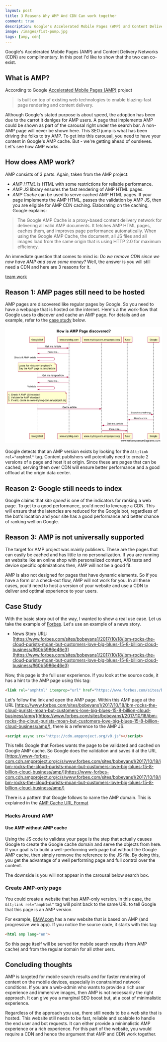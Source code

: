 ```yaml
---
layout: post
title: 3 Reasons Why AMP And CDN Can work together
comment: true
description: Google's Accelerated Mobile Pages (AMP) and Content Delivery Networks (CDN) are complimentary. In this post I'd like to show that the two can co-exist.
image: /images/fist-pump.jpg
tags: [amp, cdn]
---
```

Google's Accelerated Mobile Pages (AMP) and Content Delivery Networks (CDN) are complimentary. In this post I'd like to show that the two can co-exist.

## What is AMP?

According to Google [Accelerated Mobile Pages (AMP)](https://developers.google.com/amp/) project 
>is built on top of existing web technologies to enable blazing-fast page rendering and content delivery.

Although Google's stated purpose is about speed, the adoption has been due to the carrot it danlges for AMP users. A page that implements AMP could be shown as part of the carousal right under the search bar. A non-AMP page will never be shown here. This SEO jump is what has been driving the folks to try AMP. To get into this carousal, you need to have your content in Google's AMP cache. But - we're getting ahead of oursleves. Let's see how AMP works.

## How does AMP work?

AMP consists of 3 parts. Again, taken from the AMP project:

- _AMP HTML_ is HTML with some restrictions for reliable performance.
- _AMP JS_ library ensures the fast rendering of AMP HTML pages.
- _AMP Cache_ can be used to serve cached AMP HTML pages.
If your page implements the AMP HTML, passes the validation by AMP JS, then you are eligible for AMP CDN caching. Elaborating on the caching, Google explains:
>The Google AMP Cache is a proxy-based content delivery network for delivering all valid AMP documents. It fetches AMP HTML pages, caches them, and improves page performance automatically. When using the Google AMP Cache, the document, all JS files and all images load from the same origin that is using HTTP 2.0 for maximum efficiency.


An immediate question that comes to mind is: _Do we remove CDN since we now have AMP and save some money?_ Well, the answer is you will still need a CDN and here are 3 reasons for it.

[team work](/images/fist-pump.jpg)

## Reason 1: AMP pages still need to be hosted

AMP pages are discovered like regular pages by Google. So you need to have a webpage that is hosted on the internet. Here's a the work-flow that Google uses to discover and cache an AMP page. For details and an example, refer to the [case study](#case-study) below.

![How is AMP Page Discovered?](/images/how-is-amp-page-discovered.png)
 
Google detects that an AMP version exists by looking for the ```&lt;link rel="amphtml"``` tag. Content publishers will potentially need to create 2 versions of a page and host it at origin. Since these are pages that can be cached, serving them over CDN will ensure better performance and a good offload at the origin data center.

## Reason 2: Google still needs to index

Google claims that _site speed_ is one of the indicators for ranking a web page. To get to a good performance, you'd need to leverage a CDN. This will ensure that the latencies are reduced for the Google bot, regardless of the bot's location and your site has a good performance and  better chance of ranking well on Google.

## Reason 3: AMP is not universally supported

The target for AMP project was mainly publisers. These are the pages that can easily be cached and has little to no personalization. If you are running an website like an online shop with personalized content, A/B tests and device specific optimizations then, AMP will not be a good fit.

AMP is also not designed for pages that have dynamic elements. So if you have a form or a check-out flow, AMP will not work for you. In all these cases, you'd need to host a version of your website and use a CDN to deliver and optimal experience to your users. 

## Case Study
With the basic story out of the way, I wanted to show a real use case. Let us take the example of [Forbes](https://www.forbes.com/). Let's use an example of a news story. 

- News Story URL: [https://www.forbes.com/sites/bobevans1/2017/10/18/ibm-rocks-the-cloud-purists-moan-but-customers-love-big-blues-15-8-billion-cloud-business/#60b5986e46e3](https://www.forbes.com/sites/bobevans1/2017/10/18/ibm-rocks-the-cloud-purists-moan-but-customers-love-big-blues-15-8-billion-cloud-business/#60b5986e46e3)

Now, this page is the full user experience. If you look at the source code, it has a hint to the AMP page using this tag:

```html
<link rel="amphtml" itemprop="url" href="https://www.forbes.com/sites/bobevans1/2017/10/18/ibm-rocks-the-cloud-purists-moan-but-customers-love-big-blues-15-8-billion-cloud-business/amp/">
``` 

Let's follow the link and open the AMP page. Within this AMP page at the URL [https://www.forbes.com/sites/bobevans1/2017/10/18/ibm-rocks-the-cloud-purists-moan-but-customers-love-big-blues-15-8-billion-cloud-business/amp/](https://www.forbes.com/sites/bobevans1/2017/10/18/ibm-rocks-the-cloud-purists-moan-but-customers-love-big-blues-15-8-billion-cloud-business/amp/), there is a reference to the AMP JS.

```html
<script async src="https://cdn.ampproject.org/v0.js"></script>
```
This tells Google that Forbes wants the page to be validated and cached on Google AMP cache. So Google does the validation and saves it at the URL [https://www-forbes-com.cdn.ampproject.org/c/s/www.forbes.com/sites/bobevans1/2017/10/18/ibm-rocks-the-cloud-purists-moan-but-customers-love-big-blues-15-8-billion-cloud-business/amp/](https://www-forbes-com.cdn.ampproject.org/c/s/www.forbes.com/sites/bobevans1/2017/10/18/ibm-rocks-the-cloud-purists-moan-but-customers-love-big-blues-15-8-billion-cloud-business/amp/)

There is a pattern that Google follows to name the AMP domain. This is explained in the [AMP Cache URL Format](https://developers.google.com/amp/cache/overview#amp-cache-url-format)

### Hacks Around AMP

#### Use AMP without AMP cache
Using the JS code to validate your page is the step that actually causes Google to create the Google cache domain and serve the objects from here. If your goal is to build a well-performing web page but without the Google AMP cache, then simply remvove the reference to the JS file. By doing this, you get the advantage of a well performing page and full control over the content. 

The downside is you will not appear in the carousal below search box. 

### Create AMP-only page
You could create a website that has AMP-only version. In this case, the ```&lt;link rel="amphtml"``` tag will point back to the same URL to tell Google that this page is an AMP version. 

For example, [BMW.com](https://www.bmw.com/en/index.html) has a new website that is based on AMP (and progressive web app). If you notice the source code, it starts with this tag:

```html
<html amp lang="en">
```
So this page itself will be served for mobile search results (from AMP cache) and from the regular domain for all other uers.

## Concluding thoughts
AMP is targeted for mobile search results and for faster rendering of content on the mobile devices, especially in constrainted network conditions. If you are a web-admin who wants to provide a rich user experience and immersive images, then AMP is not necessarily the right approach. It can give you a marginal SEO boost but, at a cost of minimalistic experience.

Regardless of the approach you use, there still needs to be a web site that is hosted. This website still needs to be fast, reliable and scalable to handle the end user and bot requests. It can either provide a minimalistic AMP experience or a rich experience. For this part of the website, you would require a CDN and hence the argument that AMP and CDN work together.    

   

  

